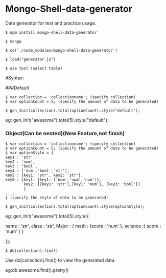 # Mongo-Shell-data-generator
Data generator for test and practice usage.

```
$ npm install mongo-shell-data-generator

$ mongo

$ cd('./node_modules/mongo-shell-data-generator')

$ load("generator.js")

$ use test (select table)

```
#Syntax:

###Default

```
$ var collection = 'collectionname'; (specify collection)
$ var optionCount = 5; (specify the amount of data to be generated)
```

```
$ gen_Init(collection).total(optionCount).style("default");
```

eg:
gen_Init("awesome").total(5).style("default");


### Object(Can be nested)(New Feature,not finish)


```
$ var collection = 'collectionname'; (specify collection)
$ var optionCount = 5; (specify the amount of data to be generated)
$ var optionStyle = {
key1 : 'str',
key2 : 'num',
key3 : 'bool',
key4 : ['num','bool','str'],
key5 : {key1: 'str', key2: 'str'},
key6 : {key1: {key1: ['num','num','num']},
        key2: [{key1: 'str'},{key1: 'num'}, {key3: 'bool'}]
        }
....
} (specify the style of data to be generated)
```

```
$ gen_Init(collection).total(optionCount).style(optionStyle);
```
eg:
gen_Init("awesome").total(5).style({

name : 'str',
class : 'str',
Major : {
math : {score : 'num' },
science :{ score : 'num' }
}

});
```
$ db[collection].find()
```
Use db[collection].find() to view the generated data.

eg:db.awesome.find().pretty()

